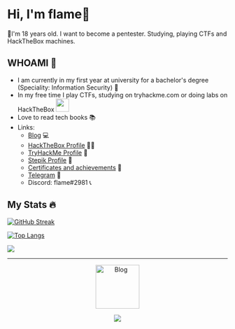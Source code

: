 # Hi, I'm flame👋

🏁I'm 18 years old. I want to become a pentester. Studying, playing CTFs and HackTheBox machines.

## WHOAMI 🤙

* I am currently in my first year at university for a bachelor's degree (Speciality: Information Security) 📝
* In my free time I play CTFs, studying on tryhackme.com or doing labs on HackTheBox <img src="https://media.giphy.com/media/WUlplcMpOCEmTGBtBW/giphy.gif" width="30">
* Love to read tech books 📚
* Links:
  * [Blog](https://vflame6.github.io/) 💻
  * [HackTheBox Profile](https://app.hackthebox.com/profile/973692) 👨‍💻
  * [TryHackMe Profile](https://tryhackme.com/p/vflamie) 📕
  * [Stepik Profile](https://stepik.org/users/349814193) 📗
  * [Certificates and achievements](https://github.com/MaxRadaev/Resume) 💪
  * [Telegram](https://t.me/xv1oa) 📲
  * Discord: flame#2981 📞

## My Stats 🔥

[![GitHub Streak](https://github-readme-streak-stats.herokuapp.com?user=vflame6&theme=github-dark-blue)](https://git.io/streak-stats)

[![Top Langs](https://github-readme-stats.vercel.app/api/top-langs/?username=vflame6&layout=compact&theme=github_dark)](https://github.com/anuraghazra/github-readme-stats)

![](https://komarev.com/ghpvc/?username=vflame6)

---
<p align="center">
<a href="https://vflame6.github.io" target="_blank"><img src="https://vflame6.github.io/assets/img/avatar.png" alt="Blog" width="100px" heigth="100px"></a>
</p>

<p align="center">
<a href="https://www.buymeacoffee.com/vflame6"><img src="https://img.buymeacoffee.com/button-api/?text=Buy me a coffee&emoji=&slug=vflame6&button_colour=5F7FFF&font_colour=ffffff&font_family=Cookie&outline_colour=000000&coffee_colour=FFDD00" /></a>
</p>
